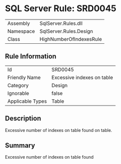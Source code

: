 [This document is automatically generated. All changed made to it WILL be lost]: <>  
  
# SQL Server Rule: SRD0045  
  
|    |    |
|----|----|
| Assembly | SqlServer.Rules.dll   |
| Namespace | SqlServer.Rules.Design |
| Class | HighNumberOfIndexesRule |
  
## Rule Information  
  
|    |    |
|----|----|
| Id | SRD0045 |
| Friendly Name | Excessive indexes on table |
| Category | Design |
| Ignorable | false |
| Applicable Types | Table  |
  
## Description  
  
Excessive number of indexes on table found on table.  
  
## Summary  
  
Excessive number of indexes on table found  


